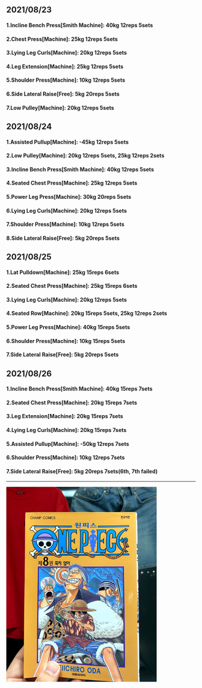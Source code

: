 ## 2021/08/23
#### 1.Incline Bench Press\[Smith Machine\]: 40kg 12reps 5sets
#### 2.Chest Press\[Machine\]: 25kg 12reps 5sets
#### 3.Lying Leg Curls\[Machine\]: 20kg 12reps 5sets
#### 4.Leg Extension\[Machine\]: 25kg 12reps 5sets
#### 5.Shoulder Press\[Machine\]: 10kg 12reps 5sets
#### 6.Side Lateral Raise\[Free\]: 5kg 20reps 5sets
#### 7.Low Pulley\[Machine\]: 20kg 12reps 5sets

## 2021/08/24
#### 1.Assisted Pullup\[Machine\]: -45kg 12reps 5sets
#### 2.Low Pulley\[Machine\]: 20kg 12reps 5sets, 25kg 12reps 2sets
#### 3.Incline Bench Press\[Smith Machine\]: 40kg 12reps 5sets
#### 4.Seated Chest Press\[Machine\]: 25kg 12reps 5sets
#### 5.Power Leg Press\[Machine\]: 30kg 20reps 5sets
#### 6.Lying Leg Curls\[Machine\]: 20kg 12reps 5sets
#### 7.Shoulder Press\[Machine\]: 10kg 12reps 5sets
#### 8.Side Lateral Raise\[Free\]: 5kg 20reps 5sets


## 2021/08/25
#### 1.Lat Pulldown\[Machine\]: 25kg 15reps 6sets
#### 2.Seated Chest Press\[Machine\]: 25kg 15reps 6sets
#### 3.Lying Leg Curls\[Machine\]: 20kg 12reps 5sets
#### 4.Seated Row\[Machine\]: 20kg 15reps 5sets, 25kg 12reps 2sets
#### 5.Power Leg Press\[Machine\]: 40kg 15reps 5sets
#### 6.Shoulder Press\[Machine\]: 10kg 15reps 5sets
#### 7.Side Lateral Raise\[Free\]: 5kg 20reps 5sets


## 2021/08/26
#### 1.Incline Bench Press\[Smith Machine\]: 40kg 15reps 7sets
#### 2.Seated Chest Press\[Machine\]: 20kg 15reps 7sets
#### 3.Leg Extension\[Machine\]: 20kg 15reps 7sets
#### 4.Lying Leg Curls\[Machine\]: 20kg 15reps 7sets
#### 5.Assisted Pullup\[Machine\]: -50kg 12reps 7sets
#### 6.Shoulder Press\[Machine\]: 10kg 12reps 7sets
#### 7.Side Lateral Raise\[Free\]: 5kg 20reps 7sets(6th, 7th failed)


---
<img src='./_resources/__008.png' width='400px' />
